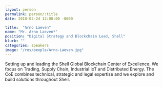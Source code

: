 ```yaml
---
layout: person
permalink: person/:title
date: 2018-02-24 12:00:00 -0600

title:  "Arno Laeven"
name: "Mr. Arno Laeven*"
position: "Digital Strategy and Blockchain Lead, Shell"
blurb: ""
categories: speakers
image: "/res/people/Arno-Laeven.jpg"
---
```


Setting up and leading the Shell Global Blockchain Center of Excellence. We focus on Trading, Supply Chain, Industrial IoT and Distributed Energy. The CoE combines technical, strategic and legal expertise and we explore and build solutions throughout Shell.